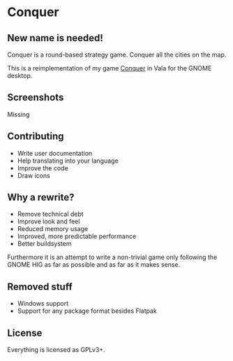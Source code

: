 # Conquer

## New name is needed!

Conquer is a round-based strategy game. Conquer all the cities on the map.

This is a reimplementation of my game [Conquer](https://github.com/JCWasmx86/Conquer) in Vala for the GNOME desktop.

## Screenshots
Missing

## Contributing
- Write user documentation
- Help translating into your language
- Improve the code
- Draw icons

## Why a rewrite?
- Remove technical debt
- Improve look and feel
- Reduced memory usage
- Improved, more predictable performance
- Better buildsystem

Furthermore it is an attempt to write a non-trivial game only following the GNOME HIG as far as possible and
as far as it makes sense.

## Removed stuff
- Windows support
- Support for any package format besides Flatpak

## License
Everything is licensed as GPLv3+.
